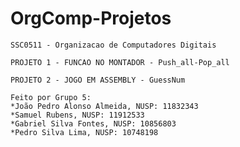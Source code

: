 # OrgComp-Projetos
    SSC0511 - Organizacao de Computadores Digitais

    PROJETO 1 - FUNCAO NO MONTADOR - Push_all-Pop_all
    
    PROJETO 2 - JOGO EM ASSEMBLY - GuessNum

    Feito por Grupo 5:
    *João Pedro Alonso Almeida, NUSP: 11832343
    *Samuel Rubens, NUSP: 11912533
    *Gabriel Silva Fontes, NUSP: 10856803
    *Pedro Silva Lima, NUSP: 10748198
